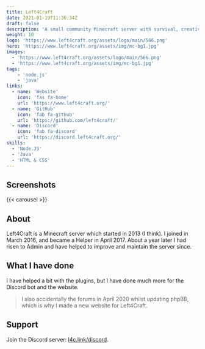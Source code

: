 ```yaml
---
title: Left4Craft
date: 2021-01-19T11:36:34Z
draft: false
description: 'A small community Minecraft server with survival, creative, and more.'
weight: 10
logo: 'https://www.left4craft.org/assets/logo/main/566.png'
hero: 'https://www.left4craft.org/assets/img/mc-bg1.jpg'
images:
  - 'https://www.left4craft.org/assets/logo/main/566.png'
  - 'https://www.left4craft.org/assets/img/mc-bg1.jpg'
tags:
    - 'node.js'
    - 'java'
links:
  - name: 'Website'
    icon: 'fas fa-home'
    url: 'https://www.left4craft.org/'
  - name: 'GitHub'
    icon: 'fab fa-github'
    url: 'https://github.com/left4craft/'
  - name: 'Discord'
    icon: 'fab fa-discord'
    url: 'https://discord.left4craft.org/'
skills:
  - 'Node.JS'
  - 'Java'
  - 'HTML & CSS'
---
```


## Screenshots

<!-- include images URLs as params, or it will take from page "images" param -->
{{< carousel >}}

## About

Left4Craft is a Minecraft server which started in 2013 (I think). I joined in March 2016, and became a Helper in April 2017. About a year later I had risen to Admin and have helped to improve and maintain the server since.

## What I have done

I have helped a bit with the plugins, but I have done much more for the Discord bot and the website.

> I also accidentally the forums in April 2020 whilst updating phpBB, which is why I made a new website for Left4Craft.

## Support

Join the Discord server: [l4c.link/discord](https://l4c.link/discord).
